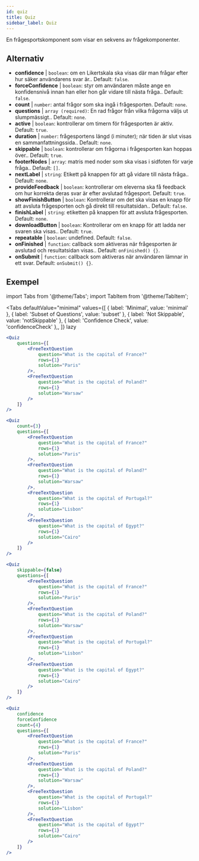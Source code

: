 ```yaml
---
id: quiz 
title: Quiz
sidebar_label: Quiz
---
```


En frågesportskomponent som visar en sekvens av frågekomponenter.

## Alternativ

* __confidence__ | `boolean`: om en Likertskala ska visas där man frågar efter hur säker användarens svar är.. Default: `false`.
* __forceConfidence__ | `boolean`: styr om användaren måste ange en konfidensnivå innan han eller hon går vidare till nästa fråga.. Default: `false`.
* __count__ | `number`: antal frågor som ska ingå i frågesporten. Default: `none`.
* __questions__ | `array (required)`: En rad frågor från vilka frågorna väljs ut slumpmässigt.. Default: `none`.
* __active__ | `boolean`: kontrollerar om timern för frågesporten är aktiv. Default: `true`.
* __duration__ | `number`: frågesportens längd (i minuter); när tiden är slut visas en sammanfattningssida.. Default: `none`.
* __skippable__ | `boolean`: kontrollerar om frågorna i frågesporten kan hoppas över.. Default: `true`.
* __footerNodes__ | `array`: matris med noder som ska visas i sidfoten för varje fråga.. Default: `[]`.
* __nextLabel__ | `string`: Etikett på knappen för att gå vidare till nästa fråga.. Default: `none`.
* __provideFeedback__ | `boolean`: kontrollerar om eleverna ska få feedback om hur korrekta deras svar är efter avslutad frågesport. Default: `true`.
* __showFinishButton__ | `boolean`: Kontrollerar om det ska visas en knapp för att avsluta frågesporten och gå direkt till resultatsidan.. Default: `false`.
* __finishLabel__ | `string`: etiketten på knappen för att avsluta frågesporten. Default: `none`.
* __downloadButton__ | `boolean`: Kontrollerar om en knapp för att ladda ner svaren ska visas.. Default: `true`.
* __repeatable__ | `boolean`: undefined. Default: `false`.
* __onFinished__ | `function`: callback som aktiveras när frågesporten är avslutad och resultatsidan visas.. Default: `onFinished() {}`.
* __onSubmit__ | `function`: callback som aktiveras när användaren lämnar in ett svar. Default: `onSubmit() {}`.


## Exempel

import Tabs from '@theme/Tabs';
import TabItem from '@theme/TabItem';

<Tabs
    defaultValue="minimal"
    values={[
        { label: 'Minimal', value: 'minimal' },
        { label: 'Subset of Questions', value: 'subset' },
        { label: 'Not Skippable', value: 'notSkippable' },
        { label: 'Confidence Check', value: 'confidenceCheck' },,
    ]}
    lazy
>

<TabItem value="minimal">

```jsx live
<Quiz
    questions={[
        <FreeTextQuestion 
            question="What is the capital of France?" 
            rows={1} 
            solution="Paris" 
        />,
        <FreeTextQuestion 
            question="What is the capital of Poland?" 
            rows={1} 
            solution="Warsaw" 
        />
    ]}
/>
```
</TabItem>

<TabItem value="subset">

```jsx live
<Quiz
    count={3}
    questions={[
        <FreeTextQuestion 
            question="What is the capital of France?" 
            rows={1} 
            solution="Paris" 
        />,
        <FreeTextQuestion 
            question="What is the capital of Poland?" 
            rows={1} 
            solution="Warsaw" 
        />,
        <FreeTextQuestion 
            question="What is the capital of Portugal?" 
            rows={1} 
            solution="Lisbon" 
        />,     
        <FreeTextQuestion 
            question="What is the capital of Egypt?" 
            rows={1} 
            solution="Cairo" 
        />
    ]}
/>
```
</TabItem>

<TabItem value="notSkippable" >

```jsx live
<Quiz
    skippable={false}
    questions={[
        <FreeTextQuestion 
            question="What is the capital of France?" 
            rows={1} 
            solution="Paris" 
        />,
        <FreeTextQuestion 
            question="What is the capital of Poland?" 
            rows={1} 
            solution="Warsaw" 
        />,
        <FreeTextQuestion 
            question="What is the capital of Portugal?" 
            rows={1} 
            solution="Lisbon" 
        />,     
        <FreeTextQuestion 
            question="What is the capital of Egypt?" 
            rows={1} 
            solution="Cairo" 
        />
    ]}
/>
```
</TabItem>

<TabItem value="confidenceCheck">

```jsx live
<Quiz
    confidence
    forceConfidence
    count={4}
    questions={[
        <FreeTextQuestion 
            question="What is the capital of France?" 
            rows={1} 
            solution="Paris" 
        />,
        <FreeTextQuestion 
            question="What is the capital of Poland?" 
            rows={1} 
            solution="Warsaw" 
        />,
        <FreeTextQuestion 
            question="What is the capital of Portugal?" 
            rows={1} 
            solution="Lisbon" 
        />,     
        <FreeTextQuestion 
            question="What is the capital of Egypt?" 
            rows={1} 
            solution="Cairo" 
        />
    ]}
/>
```
</TabItem>

</Tabs>
